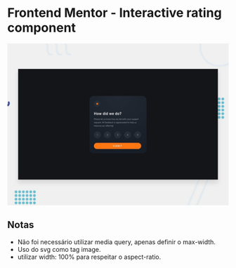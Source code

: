 # Frontend Mentor - Interactive rating component

![Design preview for the Interactive rating component coding challenge](./design/desktop-preview.jpg)

## Notas

- Não foi necessário utilizar media query, apenas definir o max-width.
- Uso do svg como tag image.
- utilizar width: 100% para respeitar o aspect-ratio.
